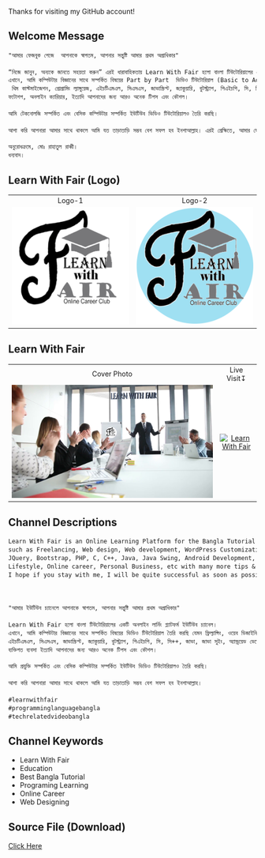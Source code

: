 Thanks for visiting my GitHub account!

## Welcome Message
```diff
"আমার ফেজবুক পেজে  আপনাকে স্বাগতম, আপনার সন্তুষ্টি আমার প্রথম অগ্রাধিকার"

“নিজে জানুন, অন্যকে জানতে সহয়তা করুন” এরই ধারাবাহিকতায় Learn With Fair হলো বাংলা টিউটোরিয়ালের একটি অনলাইন লার্নিং প্ল্যাটফর্ম ফেজবুক পেজ। 
এখানে, আমি কম্পিউটার বিজ্ঞানের সাথে সম্পর্কিত বিষয়ের Part by Part  ভিডিও টিউটোরিয়াল (Basic to Advance) তৈরি করছি যেমন ফ্রিল্যান্সিং, ওয়েব ডিজাইনিং, ওয়েব ডেভেলপিং, ওয়ার্ডপ্রেস কাস্টমাইজেশন,
 থিম কাস্টমাইজেশন, প্রোগ্রামিং ল্যাঙ্গুয়েজ, এইচটিএমএল, সিএসএস, জাভাস্ক্রিপ্ট, জ্যাকুয়ারি, বুটস্ট্র্যাপ, পিএইচপি, সি, সি++, জাভা, জাভা সুইং, অ্যান্ড্রয়েড ডেভেলপমেন্ট, ডাটাবেজ- মাই এসকিউএল , ভিডিও এডিটিং,
ফটোশপ, অনলাইন ক্যারিয়ার, ইত্যাদি আপনাদের জন্য আরও অনেক টিপস এবং কৌশল।   

আমি টেকনোলজি সম্পর্কিত এবং বেসিক কম্পিউটার সম্পর্কিত ইউটিউব ভিডিও টিউটোরিয়ালও তৈরি করছি।

আশা করি আপনারা আমার সাথে থাকলে আমি যত তাড়াতাড়ি সম্ভব বেশ সফল হব ইনশাআল্লাহ। এরই প্রেক্ষিতে, আমার ফেজবুক পেজে লাইক দিয়ে, পাশাপাশি  আপনার পরিচিতদের সাথে Share করার মাধ্যমে পাশে থাকবেন। 

অনুরোধক্রমে, মোঃ রাহাতুল রাব্বী। 
ধন্যবাদ। 
```

## Learn With Fair (Logo)
| | |
|:---:|:---:|
| Logo-1| Logo-2 |
|![logo](https://github.com/learnwithfair/YouTube-channel-documents/blob/main/logo/Learn%20With%20Fair%20Youtube%20Channel%20Logo.png)|![logo](https://github.com/learnwithfair/YouTube-channel-documents/blob/main/logo/Learn%20With%20Fair%20Youtube%20Channel%20Logo%20(2).png)|

## Learn With Fair

| | |
|:---:|:---:|
|Cover Photo |Live Visit↧  |
|![cover](https://github.com/learnwithfair/YouTube-channel-documents/blob/main/cover%20photo/Learn%20With%20Fair%20Youtube%20Channel%20Art.png)|[![Learn With Fair](https://github.com/learnwithfair/YouTube-channel-documents/blob/main/images/youtube.avif)](https://www.youtube.com/@learnwithfair)|





## Channel Descriptions
```diff
Learn With Fair is an Online Learning Platform for the Bangla Tutorial YouTube channel. Here, I'm making video tutorials of Computer Science related subjects
such as Freelancing, Web design, Web development, WordPress Customization, Theme Customization, Programming Language, HTML, CSS, JavaScript,
JQuery, Bootstrap, PHP, C, C++, Java, Java Swing, Android Development, My Sqlit,  Video Editing, Photoshop,
Lifestyle, Online career, Personal Business, etc with many more tips & tricks for our Audience. I'm also creating Tech-Related and Basic Computer YouTube video Tutorials.
I hope if you stay with me, I will be quite successful as soon as possible Insha-Allah.



"আমার ইউটিউব চ্যানেলে আপনাকে স্বাগতম, আপনার সন্তুষ্টি আমার প্রথম অগ্রাধিকার"

Learn With Fair হলো বাংলা টিউটোরিয়ালের একটি অনলাইন লার্নিং প্ল্যাটফর্ম ইউটিউব চ্যানেল।
এখানে, আমি কম্পিউটার বিজ্ঞানের সাথে সম্পর্কিত বিষয়ের ভিডিও টিউটোরিয়াল তৈরি করছি যেমন ফ্রিল্যান্সিং, ওয়েব ডিজাইনিং, ওয়েব ডেভেলপিং, ওয়ার্ডপ্রেস কাস্টমাইজেশন, থিম কাস্টমাইজেশন, প্রোগ্রামিং ল্যাঙ্গুয়েজ,
এইচটিএমএল, সিএসএস, জাভাস্ক্রিপ্ট, জ্যাকুয়ারি, বুটস্ট্র্যাপ, পিএইচপি, সি, সি++, জাভা, জাভা সুইং, অ্যান্ড্রয়েড ডেভেলপমেন্ট, মাই এসকিউএল,ডাটাবেজ, ভিডিও এডিটিং, ফটোশপ, লাইফস্টাইল, অনলাইন ক্যারিয়ার,
ব্যক্তিগত ব্যবসা ইত্যাদি আপনাদের জন্য আরও অনেক টিপস এবং কৌশল। 

আমি প্রযুক্তি সম্পর্কিত এবং বেসিক কম্পিউটার সম্পর্কিত ইউটিউব ভিডিও টিউটোরিয়ালও তৈরি করছি।

আশা করি আপনারা আমার সাথে থাকলে আমি যত তাড়াতাড়ি সম্ভব বেশ সফল হব ইনশাআল্লাহ। 

#learnwithfair
#programminglanguagebangla
#techrelatedvideobangla
```

## Channel Keywords

  * Learn With Fair
  * Education
  * Best Bangla Tutorial
  * Programing Learning
  * Online Career
  * Web Designing

## Source File (Download)
[Click Here](https://mega.nz/folder/1W0SWZrI#wjtspbQmXZBUAP07-7lgew)

